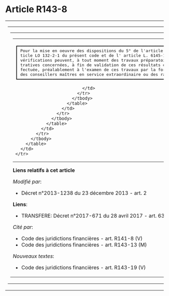 # Article R143-8

<table>
  <tbody>
    <tr>
      <td>
        <table>
          <tbody>
            <tr>
              <td colspan="8">
                <table>
                  <tbody>
                    <tr>
                      <td>
                        <table>
                          <tbody>
                            <tr>
                              <td colspan="4">
                                <pre>
┏━━━━━━━━━━━━━━━━━━━━━━━━━━━━━━━━━━━━━━━━━━━━━━━━━━━━━━━━━━━━━━━━━━━━━━━━━━━━━━━━━━━━━━━━━━━━━━━━━━━━━━━━━━━━━━━━━━━━━━━━━━━┓
┃ Pour la mise en oeuvre des dispositions du 5° de l'article 58 de la loi organique n° 2001-692 du 1er août 2001, de l'ar-  ┃
┃ ticle LO 132-2-1 du présent code et de l' article L. 6145-16 du code de la santé publique, les résultats provisoires des  ┃
┃ vérifications peuvent, à tout moment des travaux préparatoires à la certification, être transmis aux autorités adminis-   ┃
┃ tratives concernées, à fin de validation de ces résultats ou d'information de ces autorités. Cette transmission est ef-   ┃
┃ fectuée, préalablement à l'examen de ces travaux par la formation compétente de la Cour des comptes, par des magistrats,  ┃
┃ des conseillers maîtres en service extraordinaire ou des rapporteurs extérieurs.                                          ┃
┗━━━━━━━━━━━━━━━━━━━━━━━━━━━━━━━━━━━━━━━━━━━━━━━━━━━━━━━━━━━━━━━━━━━━━━━━━━━━━━━━━━━━━━━━━━━━━━━━━━━━━━━━━━━━━━━━━━━━━━━━━━━┛
</pre>

                              </td>
                            </tr>
                          </tbody>
                        </table>
                      </td>
                    </tr>
                  </tbody>
                </table>
              </td>
            </tr>
          </tbody>
        </table>
      </td>
    </tr>
  </tbody>
</table>

**Liens relatifs à cet article**

_Modifié par_:

  - Décret n°2013-1238 du 23 décembre 2013 - art. 2

**Liens**:

  - TRANSFERE: Décret n°2017-671 du 28 avril 2017 - art. 63

_Cité par_:

  - Code des juridictions financières - art. R141-8 (V)
  - Code des juridictions financières - art. R143-13 (M)

_Nouveaux textes_:

  - Code des juridictions financières - art. R143-19 (V)
